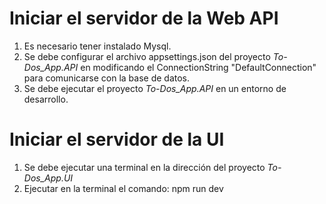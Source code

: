 # Iniciar el servidor de la Web API
1. Es necesario tener instalado Mysql.
2. Se debe configurar el archivo appsettings.json del proyecto *To-Dos_App.API* en modificando el ConnectionString "DefaultConnection" para comunicarse con la base de datos.
3. Se debe ejecutar el proyecto *To-Dos_App.API* en un entorno de desarrollo.
# Iniciar el servidor de la UI
1. Se debe ejecutar una terminal en la dirección del proyecto *To-Dos_App.UI*
2. Ejecutar en la terminal el comando: npm run dev
